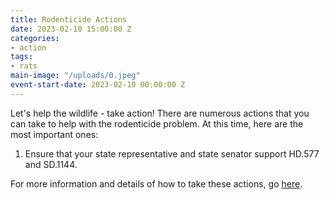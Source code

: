 ```yaml
---
title: Rodenticide Actions
date: 2023-02-10 15:00:00 Z
categories:
- action
tags:
- rats
main-image: "/uploads/0.jpeg"
event-start-date: 2023-02-10 00:00:00 Z
---
```


Let's help the wildlife - take action! There are numerous actions that you can take to help with the rodenticide problem. At this time, here are the most important ones:
1. Ensure that your state representative and state senator support HD.577 and SD.1144.

For more information and details of how to take these actions, go [here](https://docs.google.com/document/d/11BHCjs9Luw-z9G4UPbc9yumLaSpDTdhZZVQPZzl2FIk/edit).
